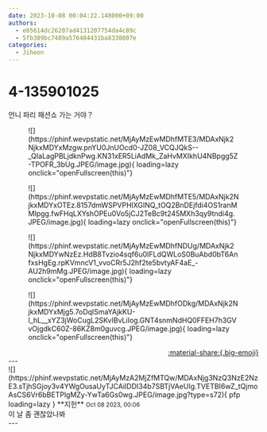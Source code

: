 ```yaml
---
date: 2023-10-08 00:04:22.148000+09:00
authors:
  - e85614dc26207ad4131207754da4c89c
  - 5fb309bc7489a576484431ba8338807e
categories:
  - Jiheon
---
```


# 4-135901025

<div class="post-container" markdown="1">
<div class="content-container md-sidebar__scrollwrap" markdown="1">

언니 파리 패션쇼 가는 거야？
<figure markdown="1">
![](https://phinf.wevpstatic.net/MjAyMzEwMDhfMTE3/MDAxNjk2NjkxMDYxMzgw.pnYU0JnUOcd0-JZ08_VCQJQkS--_QIaLagPBLjdknPwg.KN31xER5LiAdMk_ZaHvMXIkhU4NBpgg5Z-TPOFR_3bUg.JPEG/image.jpg){ loading=lazy onclick="openFullscreen(this)"}
</figure>

<figure markdown="1">
![](https://phinf.wevpstatic.net/MjAyMzEwMDhfMTE5/MDAxNjk2NjkxMDYxOTEz.8157dmWSPVPHlXGINQ_tOQ2BnDEjfdi4OS1ranMMIpgg.fwFHqLXYshOPEu0Vo5jCJ2TeBc9t245MXh3qy9tndi4g.JPEG/image.jpg){ loading=lazy onclick="openFullscreen(this)"}
</figure>

<figure markdown="1">
![](https://phinf.wevpstatic.net/MjAyMzEwMDhfNDUg/MDAxNjk2NjkxMDYwNzEz.HdB8Tvzio4sqf6u0IFLdQWLoS0BuAbd0bT6AnfxsHgEg.rpKVmncV1_vvoCRr5J2hf2te5bvtyAF4aE_-AU2h9mMg.JPEG/image.jpg){ loading=lazy onclick="openFullscreen(this)"}
</figure>

<figure markdown="1">
![](https://phinf.wevpstatic.net/MjAyMzEwMDhfODkg/MDAxNjk2NjkxMDYxMjg5.7oDqlSmaYAjkKU-l_hL__xYZ3jWoCugL2SKvIBvLiIog.GNT4snmNdHQ0FFEH7h3GVvOjgdkC60Z-86KZ8m0guvcg.JPEG/image.jpg){ loading=lazy onclick="openFullscreen(this)"}
</figure>


</div>
</div>

<div style="text-align: right;" markdown="1">
<a href="https://weverse.io/fromis9/fanpost/4-135901025" style="text-align: right;">:material-share:{.big-emoji}</a>
</div>
---

<div class="comments-container md-sidebar__scrollwrap" markdown="1">
<div class="comment" markdown="1">
<div class='id-container' markdown="1">
![](https://phinf.wevpstatic.net/MjAyMzA2MjZfMTQw/MDAxNjg3NzQ3NzE2NzE3.sTjhSGjoy3v4YWgOusaUyTJCAiIDDI34b7SBTjVAeUIg.TVETBI6wZ_tQjmoAsCS6Vr6bBETPlgMZy-YwTa6Gs0wg.JPEG/image.jpg?type=s72){ pfp loading=lazy }
**<span class="artist">지헌</span>** <small>Oct 08 2023, 00:06</small><br>
</div>
<div class='comment-body' markdown="1">
이 날 좀 괜찮았나봐
</div>
</div>
</div>
---
